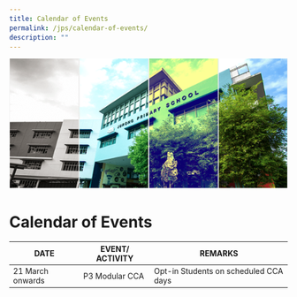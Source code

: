 ```yaml
---
title: Calendar of Events
permalink: /jps/calendar-of-events/
description: ""
---
```


![](/images/Banner.png)

Calendar of Events
==================

| DATE | EVENT/ ACTIVITY | REMARKS |
| -------- | -------- | -------- |
| 21 March onwards    | P3 Modular CCA    | Opt-in Students on scheduled CCA days     |